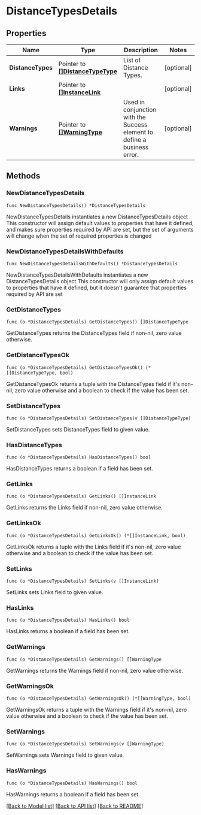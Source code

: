 # DistanceTypesDetails

## Properties

Name | Type | Description | Notes
------------ | ------------- | ------------- | -------------
**DistanceTypes** | Pointer to [**[]DistanceTypeType**](DistanceTypeType.md) | List of Distance Types. | [optional] 
**Links** | Pointer to [**[]InstanceLink**](InstanceLink.md) |  | [optional] 
**Warnings** | Pointer to [**[]WarningType**](WarningType.md) | Used in conjunction with the Success element to define a business error. | [optional] 

## Methods

### NewDistanceTypesDetails

`func NewDistanceTypesDetails() *DistanceTypesDetails`

NewDistanceTypesDetails instantiates a new DistanceTypesDetails object
This constructor will assign default values to properties that have it defined,
and makes sure properties required by API are set, but the set of arguments
will change when the set of required properties is changed

### NewDistanceTypesDetailsWithDefaults

`func NewDistanceTypesDetailsWithDefaults() *DistanceTypesDetails`

NewDistanceTypesDetailsWithDefaults instantiates a new DistanceTypesDetails object
This constructor will only assign default values to properties that have it defined,
but it doesn't guarantee that properties required by API are set

### GetDistanceTypes

`func (o *DistanceTypesDetails) GetDistanceTypes() []DistanceTypeType`

GetDistanceTypes returns the DistanceTypes field if non-nil, zero value otherwise.

### GetDistanceTypesOk

`func (o *DistanceTypesDetails) GetDistanceTypesOk() (*[]DistanceTypeType, bool)`

GetDistanceTypesOk returns a tuple with the DistanceTypes field if it's non-nil, zero value otherwise
and a boolean to check if the value has been set.

### SetDistanceTypes

`func (o *DistanceTypesDetails) SetDistanceTypes(v []DistanceTypeType)`

SetDistanceTypes sets DistanceTypes field to given value.

### HasDistanceTypes

`func (o *DistanceTypesDetails) HasDistanceTypes() bool`

HasDistanceTypes returns a boolean if a field has been set.

### GetLinks

`func (o *DistanceTypesDetails) GetLinks() []InstanceLink`

GetLinks returns the Links field if non-nil, zero value otherwise.

### GetLinksOk

`func (o *DistanceTypesDetails) GetLinksOk() (*[]InstanceLink, bool)`

GetLinksOk returns a tuple with the Links field if it's non-nil, zero value otherwise
and a boolean to check if the value has been set.

### SetLinks

`func (o *DistanceTypesDetails) SetLinks(v []InstanceLink)`

SetLinks sets Links field to given value.

### HasLinks

`func (o *DistanceTypesDetails) HasLinks() bool`

HasLinks returns a boolean if a field has been set.

### GetWarnings

`func (o *DistanceTypesDetails) GetWarnings() []WarningType`

GetWarnings returns the Warnings field if non-nil, zero value otherwise.

### GetWarningsOk

`func (o *DistanceTypesDetails) GetWarningsOk() (*[]WarningType, bool)`

GetWarningsOk returns a tuple with the Warnings field if it's non-nil, zero value otherwise
and a boolean to check if the value has been set.

### SetWarnings

`func (o *DistanceTypesDetails) SetWarnings(v []WarningType)`

SetWarnings sets Warnings field to given value.

### HasWarnings

`func (o *DistanceTypesDetails) HasWarnings() bool`

HasWarnings returns a boolean if a field has been set.


[[Back to Model list]](../README.md#documentation-for-models) [[Back to API list]](../README.md#documentation-for-api-endpoints) [[Back to README]](../README.md)


